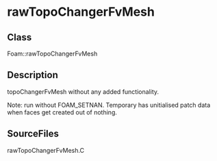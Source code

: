 # rawTopoChangerFvMesh 
## Class
Foam::rawTopoChangerFvMesh

## Description
topoChangerFvMesh without any added functionality.

Note: run without FOAM_SETNAN. Temporary has unitialised patch
data when faces get created out of nothing.

## SourceFiles
rawTopoChangerFvMesh.C

